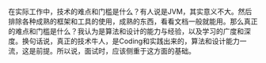
在实际工作中，技术的难点和门槛是什么？有人说是JVM，其实意义不大。然后排除各种成熟的框架和工具的使用，成熟的东西，看看文档一般就能用。那么真正的难点和门槛是什么？我认为是算法和设计的能力与经验，以及学习的广度和深度。换句话说，真正的技术牛人，是Coding和实践出来的，算法和设计能力一流，这是前提。所以说，面试时，应该侧重于这方面的基础。
